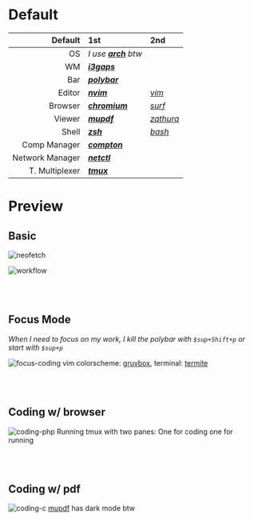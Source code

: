 # Default

|Default|1st|2nd|
|-------------:|:---------------------------------------------------|:-|
| OS              | *I use **[arch](https://www.archlinux.org/)** btw*          || 
| WM              | ***[i3gaps](https://github.com/Airblader/i3)***             ||
| Bar             | ***[polybar](https://github.com/jaagr/polybar)***           ||
| Editor          | ***[nvim](https://neovim.io/)***                            |*[vim](https://www.vim.org/)*                 |
| Browser         | ***[chromium](https://www.chromium.org/)***                 |*[surf](https://surf.suckless.org/)*          |
| Viewer          | ***[mupdf](https://mupdf.com/)***                           |*[zathura](https://pwmt.org/projects/zathura)*|
| Shell           | ***[zsh](https://www.zsh.org/)***                           |*[bash](https://www.gnu.org/software/bash/)*  |
| Comp Manager    | ***[compton](https://github.com/chjj/compton)***            ||
| Network Manager | ***[netctl](https://wiki.archlinux.org/index.php/Netctl)*** ||
| T. Multiplexer  | ***[tmux](https://github.com/tmux/tmux)***                  ||

# Preview
## Basic
![neofetch](https://raw.githubusercontent.com/ihsanturk/archrice/master/image_preview/neofetch.png)

![workflow](https://raw.githubusercontent.com/ihsanturk/archrice/master/image_preview/base_workflow.png)

<br><br/>
## Focus Mode
*When I need to focus on my work, I kill the polybar with `$sup+Shift+p` or start with `$sup+p`*

![focus-coding](https://raw.githubusercontent.com/ihsanturk/archrice/master/image_preview/focus_mode.png)
vim colorscheme: [gruvbox](https://github.com/morhetz/gruvbox), terminal: [termite](https://github.com/thestinger/termite)

<br><br/>
## Coding w/ browser
![coding-php](https://raw.githubusercontent.com/ihsanturk/archrice/master/image_preview/coding_php.png)
Running tmux with two panes: One for coding one for running

<br><br/>
## Coding w/ pdf
![coding-c](https://raw.githubusercontent.com/ihsanturk/archrice/master/image_preview/coding_c.png)
[mupdf](https://mupdf.com/) has dark mode btw
